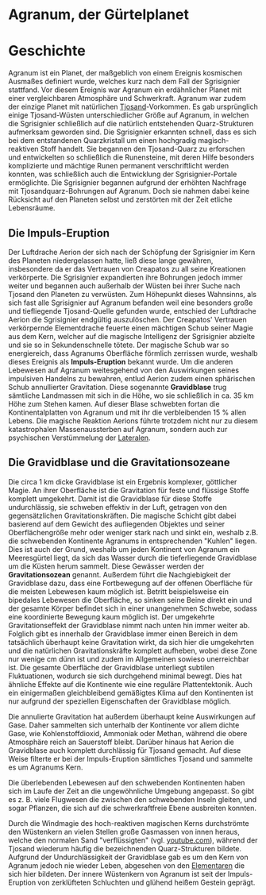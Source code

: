 # Agranum, der Gürtelplanet

# Geschichte

Agranum ist ein Planet, der maßgeblich von einem Ereignis kosmischen Ausmaßes definiert wurde, welches kurz nach dem Fall der Sgrisignier stattfand.
Vor diesem Ereignis war Agranum ein erdähnlicher Planet mit einer vergleichbaren Atmosphäre und Schwerkraft.
Agranum war zudem der einzige Planet mit natürlichen [Tjosand](../../Allgemein/Magie/Tjosand.md)-Vorkommen.
Es gab ursprünglich einige Tjosand-Wüsten unterschiedlicher Größe auf Agranum, in welchen die Sgrisignier schließlich auf die natürlich entstehenden Quarz-Strukturen aufmerksam geworden sind.
Die Sgrisignier erkannten schnell, dass es sich bei dem entstandenen Quarzkristall um einen hochgradig magisch-reaktiven Stoff handelt.
Sie begannen den Tjosand-Quarz zu erforschen und entwickelten so schließlich die Runensteine, mit deren Hilfe besonders komplizierte und mächtige Runen permanent verschriftlicht werden konnten, was schließlich auch die Entwicklung der Sgrisignier-Portale ermöglichte.
Die Sgrisignier begannen aufgrund der erhöhten Nachfrage mit Tjosandquarz-Bohrungen auf Agranum.
Doch sie nahmen dabei keine Rücksicht auf den Planeten selbst und zerstörten mit der Zeit etliche Lebensräume.

## Die Impuls-Eruption

Der Luftdrache Aerion der sich nach der Schöpfung der Sgrisignier im Kern des Planeten niedergelassen hatte, ließ diese lange gewähren, insbesondere da er das Vertrauen von Creapatos zu all seine Kreationen verkörperte.
Die Sgrisignier expandierten ihre Bohrungen jedoch immer weiter und begannen auch außerhalb der Wüsten bei ihrer Suche nach Tjosand den Planeten zu verwüsten.
Zum Höhepunkt dieses Wahnsinns, als sich fast alle Sgrisignier auf Agranum befanden weil eine besonders große und tiefliegende Tjosand-Quelle gefunden wurde, entschied der Luftdrache Aerion die Sgrisignier endgültig auszulöschen.
Der Creapatos' Vertrauen verkörpernde Elementdrache feuerte einen mächtigen Schub seiner Magie aus dem Kern, welcher auf die magische Intelligenz der Sgrisignier abzielte und sie so in Sekundenschnelle tötete.
Der magische Schub war so energiereich, dass Agranums Oberfläche förmlich zerrissen wurde, weshalb dieses Ereignis als **Impuls-Eruption** bekannt wurde.
Um die anderen Lebewesen auf Agranum weitesgehend von den Auswirkungen seines impulsiven Handelns zu bewahren, entlud Aerion zudem einen sphärischen Schub annullierter Gravitation.
Diese sogenannte **Gravidblase** trug sämtliche Landmassen mit sich in die Höhe, wo sie schließlich in ca.
35 km Höhe zum Stehen kamen.
Auf dieser Blase schwebten fortan die Kontinentalplatten von Agranum und mit ihr die verbleibenden 15 % allen Lebens.
Die magische Reaktion Aerions führte trotzdem nicht nur zu diesem katastrophalen Massenaussterben auf Agranum, sondern auch zur psychischen Verstümmelung der [Lateralen](/content/Voelker/Lateralen/index.md).

## Die Gravidblase und die Gravitationsozeane 

Die circa 1 km dicke Gravidblase ist ein Ergebnis komplexer, göttlicher Magie.
An ihrer Oberfläche ist die Gravitation für feste und flüssige Stoffe komplett umgekehrt.
Damit ist die Gravidblase für diese Stoffe undurchlässig, sie schweben effektiv in der Luft, getragen von den gegensätzlichen Gravitationskräften.
Die magische Schicht gibt dabei basierend auf dem Gewicht des aufliegenden Objektes und seiner Oberflächengröße mehr oder weniger stark nach und sinkt ein, weshalb z.B.
die schwebenden Kontinente Agranums in entsprechenden "Kuhlen" liegen.
Dies ist auch der Grund, weshalb um jeden Kontinent von Agranum ein Meeresgürtel liegt, da sich das Wasser durch die tieferliegende Gravidblase um die Küsten herum sammelt.
Diese Gewässer werden der **Gravitationsozean** genannt.
Außerdem führt die Nachgiebigkeit der Gravidblase dazu, dass eine Fortbewegung auf der offenen Oberfläche für die meisten Lebewesen kaum möglich ist.
Betritt beispielsweise ein bipedales Lebewesen die Oberfläche, so sinken seine Beine direkt ein und der gesamte Körper befindet sich in einer unangenehmen Schwebe, sodass eine koordinierte Bewegung kaum möglich ist.
Der umgekehrte Gravitationseffekt der Gravidblase nimmt nach unten hin immer weiter ab.
Folglich gibt es innerhalb der Gravidblase immer einen Bereich in dem tatsächlich überhaupt keine Gravitation wirkt, da sich hier die umgekehrten und die natürlichen Gravitationskräfte komplett aufheben, wobei diese Zone nur wenige cm dünn ist und zudem im Allgemeinen sowieso unerreichbar ist.
Die gesamte Oberfläche der Gravidblase unterliegt subtilen Fluktuationen, wodurch sie sich durchgehend minimal bewegt.
Dies hat ähnliche Effekte auf die Kontinente wie eine reguläre Plattentektonik.
Auch ein einigermaßen gleichbleibend gemäßigtes Klima auf den Kontinenten ist nur aufgrund der speziellen Eigenschaften der Gravidblase möglich.

Die annulierte Gravitation hat außerdem überhaupt keine Auswirkungen auf Gase.
Daher sammelten sich unterhalb der Kontinente vor allem dichte Gase, wie Kohlenstoffdioxid, Ammoniak oder Methan, während die obere Atmosphäre reich an Sauerstoff bleibt.
Darüber hinaus hat Aerion die Gravidblase auch komplett durchlässig für Tjosand gemacht.
Auf diese Weise filterte er bei der Impuls-Eruption sämtliches Tjosand und sammelte es um Agranums Kern.

Die überlebenden Lebewesen auf den schwebenden Kontinenten haben sich im Laufe der Zeit an die ungewöhnliche Umgebung angepasst.
So gibt es z.
B.
viele Flugwesen die zwischen den schwebenden Inseln gleiten, und sogar Pflanzen, die sich auf die schwerkraftfreie Ebene ausbreiten konnten.

Durch die Windmagie des hoch-reaktiven magischen Kerns durchströmte den Wüstenkern an vielen Stellen große Gasmassen von innen heraus, welche den normalen Sand "verflüssigten" (vgl. [youtube.com](https://www.youtube.com/watch?v=CCiIUjPF060)), während der Tjosand wiederum häufig die bezeichnenden Quarz-Strukturen bildete.
Aufgrund der Undurchlässigkeit der Gravidblase gab es um den Kern von Agranum jedoch nie wieder Leben, abgesehen von den [Elementaren](../../Voelker/Elementare/index.md) die sich hier bildeten.
Der innere Wüstenkern von Agranum ist seit der Impuls-Eruption von zerklüfteten Schluchten und glühend heißem Gestein geprägt. 
